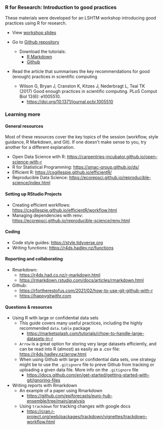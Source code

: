 ### R for Research: Introduction to good practices

These materials were developed for an LSHTM workshop introducing good practices using R for research.

- View [workshop slides](https://docs.google.com/presentation/d/1JvwDl79NHyAVp_u0KgF3MVIP6RuDPa08qmAUW3wyHdM/edit#slide=id.g2b9763de157_0_75)
- Go to [Github repository](https://github.com/kathsherratt/r-for-research/tree/main)
  - Download the tutorials:
    - [R Markdown](tutorials/Rmarkdown-intro.Rmd)
    - [Github](tutorials/Github-intro.Rmd)

- Read the article that summarises the key recommendations for good (enough) practices in scientific computing
  - Wilson G, Bryan J, Cranston K, Kitzes J, Nederbragt L, Teal TK (2017) Good enough practices in scientific computing. PLoS Comput Biol 13(6): e1005510.
    - <https://doi.org/10.1371/journal.pcbi.1005510>

### Learning more

#### General resources

Most of these resources cover the key topics of the session (workflow, style guidance, R Markdown, and Git). If one doesn’t make sense to you, try another for a different explanation.

- Open Data Science with R: <https://carpentries-incubator.github.io/open-science-with-r>
- R for Statistical Programming: <https://smac-group.github.io/ds/>
- Efficient R: <https://csgillespie.github.io/efficientR/>
- Reproducible Data Science: <https://ecorepsci.github.io/reproducible-science/index.html>

#### Setting up RStudio Projects

- Creating efficient workflows: <https://csgillespie.github.io/efficientR/workflow.html>
- Managing dependencies with renv: <https://ecorepsci.github.io/reproducible-science/renv.html>

#### Coding

- Code style guides: <https://style.tidyverse.org>
- Writing functions: <https://r4ds.hadley.nz/functions>

#### Reporting and collaborating

- Rmarkdown:
  - <https://r4ds.had.co.nz/r-markdown.html>
  - <https://rmarkdown.rstudio.com/docs/articles/rmarkdown.html> 
- Github:
  - <https://rfortherestofus.com/2021/02/how-to-use-git-github-with-r> 
  - <https://happygitwithr.com>

#### Questions & resources

- Using R with large or confidential data sets 
  - This guide covers many useful practices, including the highly recommended `data.table` package
    - <https://marketsplash.com/tutorials/r/how-to-handle-large-datasets-in-r>
  - `Arrow` is a great option for storing very large datasets efficiently, and can be read into R (almost) as easily as a .csv file: <https://r4ds.hadley.nz/arrow.html>
  - When using Github with large or confidential data sets, one strategy might be to use the `.gitignore` file to preve Github from tracking or uploading a given data file. More info on the `.gitignore` file
    - <https://docs.github.com/en/get-started/getting-started-with-git/ignoring-files>
- Writing reports with Rmarkdown
  - An example of a paper using Rmarkdown
    - <https://github.com/epiforecasts/euro-hub-ensemble/tree/main/analysis>
  - Using `trackdown` for tracking changes with google docs
    - <https://cran.r-project.org/web/packages/trackdown/vignettes/trackdown-workflow.html>

